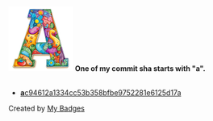 <img src="https://github.com/my-badges/my-badges/blob/master/badges/abc-commit/a-commit.png?raw=true" alt="One of my commit sha starts with &quot;a&quot;." title="One of my commit sha starts with &quot;a&quot;." width="128">
<strong>One of my commit sha starts with &quot;a&quot;.</strong>
<br><br>

- <a href="https://github.com/SaskyaPanchaud/WordPress/commit/ac94612a1334cc53b358bfbe9752281e6125d17a"><strong>a</strong>c94612a1334cc53b358bfbe9752281e6125d17a</a>


Created by <a href="https://github.com/my-badges/my-badges">My Badges</a>